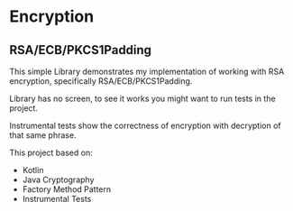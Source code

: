 # Encryption

## RSA/ECB/PKCS1Padding

This simple Library demonstrates my implementation of working with RSA encryption, specifically RSA/ECB/PKCS1Padding.

Library has no screen, to see it works you might want to run tests in the project.

Instrumental tests show the correctness of encryption with decryption of that same phrase.

This project based on:
- Kotlin
- Java Cryptography
- Factory Method Pattern
- Instrumental Tests


